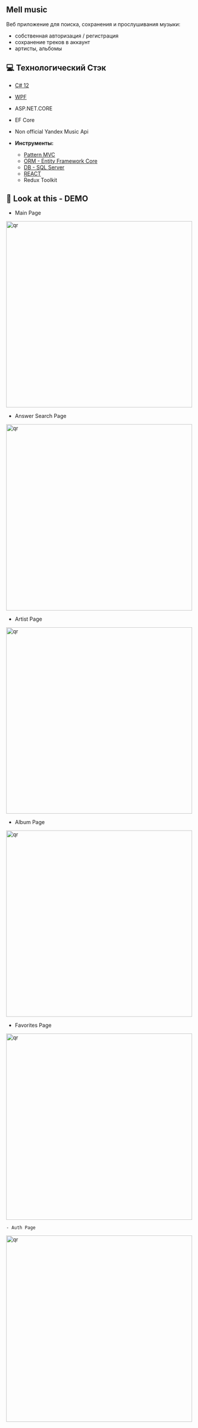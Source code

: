 ##  Mell music 
Веб приложение для поиска, сохранения и прослушивания музыки:
- собственная авторизация / регистрация
- сохранение треков в аккаунт
- артисты, альбомы

## 💻 Технологический Стэк
- [C# 12](https://learn.microsoft.com/ru-ru/dotnet/csharp/whats-new/csharp-12)
- [WPF](https://learn.microsoft.com/ru-ru/dotnet/desktop/wpf/overview/?view=netdesktop-8.0)
- ASP.NET.CORE
- EF Core
- Non official Yandex Music Api
  
- **Инструменты:**
  - [Pattern MVC](https://dotnet.microsoft.com/en-us/apps/aspnet/mvc)
  - [ORM - Entity Framework Core](https://learn.microsoft.com/ru-ru/ef/core/)
  - [DB - SQL Server](https://www.microsoft.com/ru-ru/sql-server)
  - [REACT](https://react.dev)
  - Redux Toolkit
    
## 👀 Look at this - DEMO

- Main Page
<p align="left">
 <img width="500px" src="https://i.imgur.com/kbkq2T5.png" alt="qr"/>
</p>

- Answer Search Page
  <p align="left">
 <img width="500px" src="https://i.imgur.com/jpvqaWA.png" alt="qr"/>
  </p>
  
- Artist Page
  <p align="left">
 <img width="500px" src="https://i.imgur.com/xQWClw5.png" alt="qr"/>
  </p>

  
- Album Page
  <p align="left">
 <img width="500px" src="https://i.imgur.com/YlExc9V.png" alt="qr"/>
  </p>

  - Favorites Page
  <p align="left">
 <img width="500px" src="https://i.imgur.com/I3u3HXs.png" alt="qr"/>
  </p>

    - Auth Page
  <p align="left">
 <img width="500px" src="https://i.imgur.com/6YJF1ZG.png" alt="qr"/>
  </p>


